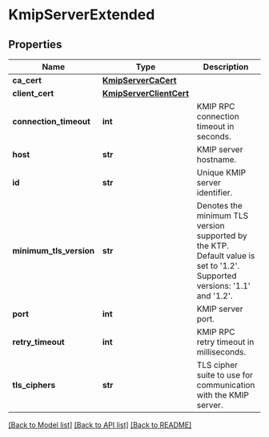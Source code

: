# KmipServerExtended

## Properties
Name | Type | Description | Notes
------------ | ------------- | ------------- | -------------
**ca_cert** | [**KmipServerCaCert**](KmipServerCaCert.md) |  | [optional] 
**client_cert** | [**KmipServerClientCert**](KmipServerClientCert.md) |  | [optional] 
**connection_timeout** | **int** | KMIP RPC connection timeout in seconds. | [optional] 
**host** | **str** | KMIP server hostname. | [optional] 
**id** | **str** | Unique KMIP server identifier. | [optional] 
**minimum_tls_version** | **str** | Denotes the minimum TLS version supported by the KTP. Default value is set to &#39;1.2&#39;. Supported versions: &#39;1.1&#39; and &#39;1.2&#39;. | [optional] 
**port** | **int** | KMIP server port. | [optional] 
**retry_timeout** | **int** | KMIP RPC retry timeout in milliseconds. | [optional] 
**tls_ciphers** | **str** | TLS cipher suite to use for communication with the KMIP server. | [optional] 

[[Back to Model list]](../README.md#documentation-for-models) [[Back to API list]](../README.md#documentation-for-api-endpoints) [[Back to README]](../README.md)


